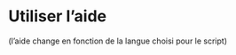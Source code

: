 
# Utiliser l’aide

 (l’aide change en fonction de la langue choisi pour le script)


<!--stackedit_data:
eyJoaXN0b3J5IjpbLTE5NTE0NzQzMV19
-->
